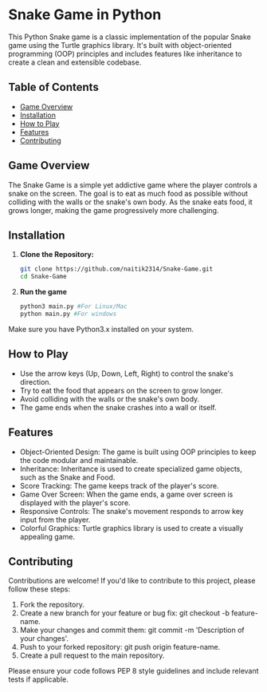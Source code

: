 # Snake Game in Python

This Python Snake game is a classic implementation of the popular Snake game using the Turtle graphics library. It's built with object-oriented programming (OOP) principles and includes features like inheritance to create a clean and extensible codebase.

## Table of Contents

- [Game Overview](#game-overview)
- [Installation](#installation)
- [How to Play](#how-to-play)
- [Features](#features)
- [Contributing](#contributing)

## Game Overview

The Snake Game is a simple yet addictive game where the player controls a snake on the screen. The goal is to eat as much food as possible without colliding with the walls or the snake's own body. As the snake eats food, it grows longer, making the game progressively more challenging.

## Installation

1. **Clone the Repository:**

   ```bash
   git clone https://github.com/naitik2314/Snake-Game.git
   cd Snake-Game

2. **Run the game**

   ```bash
   python3 main.py #For Linux/Mac
   python main.py #For windows

Make sure you have Python3.x installed on your system.

## How to Play

- Use the arrow keys (Up, Down, Left, Right) to control the snake's direction.
- Try to eat the food that appears on the screen to grow longer.
- Avoid colliding with the walls or the snake's own body.
- The game ends when the snake crashes into a wall or itself.

## Features

- Object-Oriented Design: The game is built using OOP principles to keep the code modular and maintainable.
- Inheritance: Inheritance is used to create specialized game objects, such as the Snake and Food.
- Score Tracking: The game keeps track of the player's score.
- Game Over Screen: When the game ends, a game over screen is displayed with the player's score.
- Responsive Controls: The snake's movement responds to arrow key input from the player.
- Colorful Graphics: Turtle graphics library is used to create a visually appealing game.

## Contributing

Contributions are welcome! If you'd like to contribute to this project, please follow these steps:

1. Fork the repository.
2. Create a new branch for your feature or bug fix: git checkout -b feature-name.
3. Make your changes and commit them: git commit -m 'Description of your changes'.
4. Push to your forked repository: git push origin feature-name.
5. Create a pull request to the main repository.

Please ensure your code follows PEP 8 style guidelines and include relevant tests if applicable.

